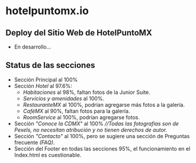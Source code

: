 # hotelpuntomx.io
## Deploy del Sitio Web de HotelPuntoMX
 - En desarrollo...
## Status de las secciones
 - Sección Principal al 100%
 - Sección *Hotel* al 97.6%:
   - *Habitaciones* al 98%, faltan fotos de la Junior Suite.
   - *Servicios y amenidades* al 100%.
   - *RestauranteMX* al 100%, podrían agregarse más fotos a la galería.
   - *CaféMX* al 90%, faltan fotos para la galería.
   - *RoomService* al 100%, podrían agregarse fotos.
 - Sección *"Conoce la CDMX"* al 100% *//Todas las fotografías son de Pexels, no necesitan atribución y no tienen derechos de autor.*
 - Sección *"Contacto"* al 100%, pero se sugiere una sección de Preguntas frecuente *(FAQ)*.
 - Sección del Footer en todas las secciones 95%, el funcionamiento en el Index.html es cuestionable.